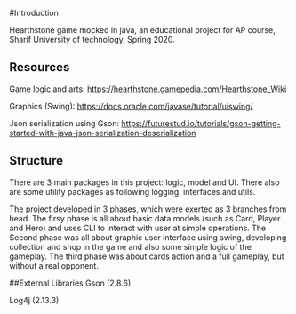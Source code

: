 #Introduction

Hearthstone game mocked in java, an educational project for AP course, Sharif University of technology, Spring 2020.


## Resources
Game logic and arts:
https://hearthstone.gamepedia.com/Hearthstone_Wiki

Graphics (Swing): https://docs.oracle.com/javase/tutorial/uiswing/

Json serialization using Gson: https://futurestud.io/tutorials/gson-getting-started-with-java-json-serialization-deserialization
## Structure
There are 3 main packages in this project: logic, model and UI. 
There also are some utility packages as following logging, interfaces and utils. 

The project developed in 3 phases, which were
exerted as 3 branches from head. The firsy phase is all about basic
data models (such as Card, Player and Hero) and uses CLI to interact
with user at simple operations. The Second phase was all about
graphic user interface using swing, developing collection and shop in the game
and also some simple logic of the gameplay. The third phase was about cards action
and a full gameplay, but without a real opponent.

##External Libraries
Gson (2.8.6) 

Log4j (2.13.3)
```

